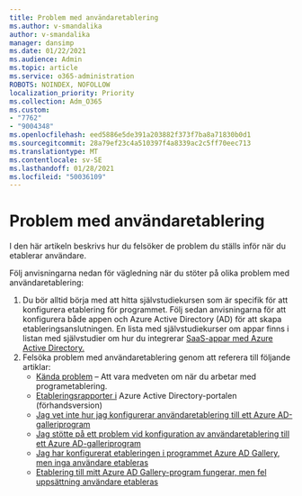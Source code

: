 ```yaml
---
title: Problem med användaretablering
ms.author: v-smandalika
author: v-smandalika
manager: dansimp
ms.date: 01/22/2021
ms.audience: Admin
ms.topic: article
ms.service: o365-administration
ROBOTS: NOINDEX, NOFOLLOW
localization_priority: Priority
ms.collection: Adm_O365
ms.custom:
- "7762"
- "9004348"
ms.openlocfilehash: eed5886e5de391a203882f373f7ba8a71830b0d1
ms.sourcegitcommit: 28a79ef23c4a510397f4a8339ac2c5ff70eec713
ms.translationtype: MT
ms.contentlocale: sv-SE
ms.lasthandoff: 01/28/2021
ms.locfileid: "50036109"
---
```

# <a name="user-provisioning-issues"></a>Problem med användaretablering

I den här artikeln beskrivs hur du felsöker de problem du ställs inför när du etablerar användare.

Följ anvisningarna nedan för vägledning när du stöter på olika problem med användaretablering:

1. Du bör alltid börja med att hitta självstudiekursen som är specifik för att konfigurera etablering för programmet. Följ sedan anvisningarna för att konfigurera både appen och Azure Active Directory (AD) för att skapa etableringsanslutningen. En lista med självstudiekurser om appar finns i listan med självstudier om hur du integrerar [SaaS-appar med Azure Active Directory.](https://docs.microsoft.com/azure/active-directory/saas-apps/tutorial-list)
2. Felsöka problem med användaretablering genom att referera till följande artiklar:
    - [Kända problem](https://docs.microsoft.com/azure/active-directory/app-provisioning/known-issues) – Att vara medveten om när du arbetar med programetablering.
    - [Etableringsrapporter i](https://docs.microsoft.com/azure/active-directory/reports-monitoring/concept-provisioning-logs) Azure Active Directory-portalen (förhandsversion)
    - [Jag vet inte hur jag konfigurerar användaretablering till ett Azure AD-galleriprogram](https://docs.microsoft.com/azure/active-directory/app-provisioning/configure-automatic-user-provisioning-portal) 
    - [Jag stötte på ett problem vid konfiguration av användaretablering till ett Azure AD-galleriprogram](https://docs.microsoft.com/azure/active-directory/app-provisioning/application-provisioning-config-problem) 
    - [Jag har konfigurerat etableringen i programmet Azure AD Gallery, men inga användare etableras](https://docs.microsoft.com/azure/active-directory/app-provisioning/application-provisioning-config-problem-no-users-provisioned) 
    - [Etablering till mitt Azure AD Gallery-program fungerar, men fel uppsättning användare etableras](https://docs.microsoft.com/azure/active-directory/manage-apps/add-application-portal-assign-users)





